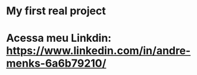 # My first real project
 
 # Acessa meu Linkdin: https://www.linkedin.com/in/andre-menks-6a6b79210/

